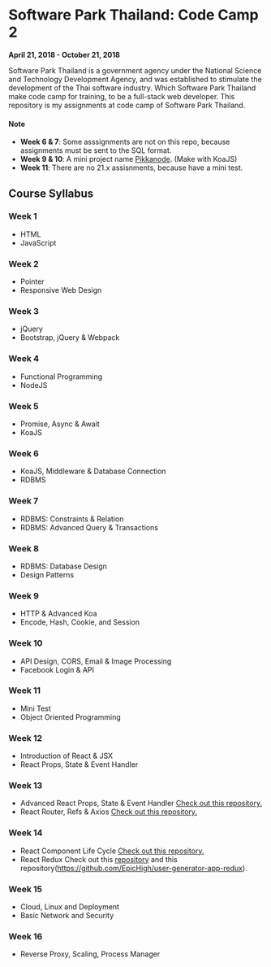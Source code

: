 # Software Park Thailand: Code Camp 2
**April 21, 2018 - October 21, 2018**

Software Park Thailand is a government agency under the National Science and Technology Development Agency, and was established to stimulate the development of the Thai software industry. Which Software Park Thailand make code camp for training, to be a full-stack web developer. This repository is my assignments at code camp of Software Park Thailand.

#### Note
* **Week 6 & 7**: Some asssignments are not on this repo, because assignments must be sent to the SQL format.
* **Week 9 & 10**: A mini project name [Pikkanode](https://github.com/EpicHigh/pikkanode). (Make with KoaJS)
* **Week 11**: There are no 21.x assisnments, because have a mini test.
## Course Syllabus
### Week 1 
- HTML
- JavaScript
### Week 2
- Pointer
- Responsive Web Design
### Week 3
- jQuery
- Bootstrap, jQuery & Webpack
### Week 4
- Functional Programming
- NodeJS
### Week 5
- Promise, Async & Await
- KoaJS
### Week 6
- KoaJS, Middleware & Database Connection
- RDBMS
### Week 7
- RDBMS: Constraints & Relation
- RDBMS: Advanced Query & Transactions
### Week 8
- RDBMS: Database Design
- Design Patterns
### Week 9
- HTTP & Advanced Koa
- Encode, Hash, Cookie, and Session
### Week 10
- API Design, CORS, Email & Image Processing
- Facebook Login & API
### Week 11
- Mini Test
- Object Oriented Programming
### Week 12
- Introduction of React & JSX
- React Props, State & Event Handler
### Week 13
- Advanced React Props, State & Event Handler [Check out this repository.](https://github.com/EpicHigh/indecision-app)
- React Router, Refs & Axios [Check out this repository.](https://github.com/EpicHigh/pikkanode-x-react)
### Week 14
- React Component Life Cycle [Check out this repository.](https://github.com/EpicHigh/pikkanode-x-react)
- React Redux Check out this [repository](https://github.com/EpicHigh/pikkanode-x-react) and this repository(https://github.com/EpicHigh/user-generator-app-redux).
### Week 15
- Cloud, Linux and Deployment
- Basic Network and Security
### Week 16
-  Reverse Proxy, Scaling, Process Manager
